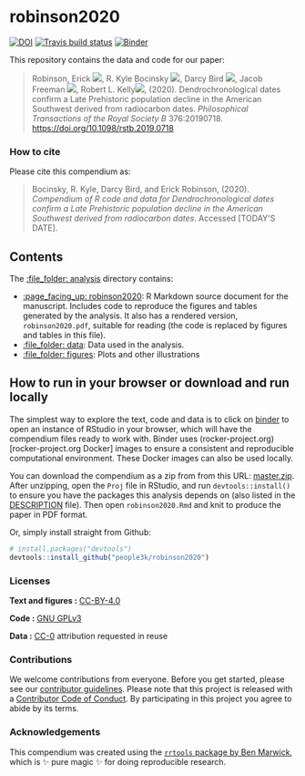 
<!-- README.md is generated from README.Rmd. Please edit that file -->

# robinson2020

[![DOI](https://zenodo.org/badge/DOI/10.5281/zenodo.3647599.svg)](https://doi.org/10.5281/zenodo.3647599)
[![Travis build
status](https://travis-ci.org/people3k/robinson2020.svg?branch=master)](https://travis-ci.org/people3k/robinson2020)
[![Binder](https://mybinder.org/badge_logo.svg)](https://mybinder.org/v2/gh/people3k/robinson2020/master?urlpath=rstudio)

This repository contains the data and code for our paper:

> Robinson, Erick
> [![](https://orcid.org/sites/default/files/images/orcid_16x16.png)](https://orcid.org/0000-0002-0789-3724),
> R. Kyle Bocinsky
> [![](https://orcid.org/sites/default/files/images/orcid_16x16.png)](https://orcid.org/0000-0003-1862-3428),
> Darcy Bird
> [![](https://orcid.org/sites/default/files/images/orcid_16x16.png)](https://orcid.org/0000-0003-3466-6284),
> Jacob Freeman
> [![](https://orcid.org/sites/default/files/images/orcid_16x16.png)](https://orcid.org/0000-0001-7402-8450),
> Robert L.
> Kelly[![](https://orcid.org/sites/default/files/images/orcid_16x16.png)](https://orcid.org/0000-0001-9737-0152),
> (2020). Dendrochronological dates confirm a Late Prehistoric
> population decline in the American Southwest derived from radiocarbon
> dates. *Philosophical Transactions of the Royal Society B*
> 376:20190718. <https://doi.org/10.1098/rstb.2019.0718>

### How to cite

Please cite this compendium as:

> Bocinsky, R. Kyle, Darcy Bird, and Erick Robinson, (2020). *Compendium
> of R code and data for Dendrochronological dates confirm a Late
> Prehistoric population decline in the American Southwest derived from
> radiocarbon dates*. Accessed \[TODAY'S DATE\].

## Contents

The [:file\_folder: analysis](/analysis) directory contains:

  - [:page\_facing\_up: robinson2020](/analysis/robinson2020): R
    Markdown source document for the manuscript. Includes code to
    reproduce the figures and tables generated by the analysis. It also
    has a rendered version, `robinson2020.pdf`, suitable for reading
    (the code is replaced by figures and tables in this file).
  - [:file\_folder: data](/analysis/data): Data used in the analysis.  
  - [:file\_folder: figures](/analysis/figures): Plots and other
    illustrations

## How to run in your browser or download and run locally

The simplest way to explore the text, code and data is to click on
[binder](https://mybinder.org/v2/gh/people3k/robinson2020/master?urlpath=rstudio)
to open an instance of RStudio in your browser, which will have the
compendium files ready to work with. Binder uses
(rocker-project.org)\[rocker-project.org Docker\] images to ensure a
consistent and reproducible computational environment. These Docker
images can also be used locally.

You can download the compendium as a zip from from this URL:
[master.zip](/archive/master.zip). After unzipping, open the `Proj` file
in RStudio, and run `devtools::install()` to ensure you have the
packages this analysis depends on (also listed in the
[DESCRIPTION](/DESCRIPTION) file). Then open `robinson2020.Rmd` and knit
to produce the paper in PDF format.

Or, simply install straight from Github:

``` r
# install.packages("devtools")
devtools::install_github("people3k/robinson2020")
```

### Licenses

**Text and figures :**
[CC-BY-4.0](http://creativecommons.org/licenses/by/4.0/)

**Code :** [GNU GPLv3](LICENSE.md)

**Data :** [CC-0](http://creativecommons.org/publicdomain/zero/1.0/)
attribution requested in reuse

### Contributions

We welcome contributions from everyone. Before you get started, please
see our [contributor guidelines](CONTRIBUTING.md). Please note that this
project is released with a [Contributor Code of Conduct](CONDUCT.md). By
participating in this project you agree to abide by its terms.

### Acknowledgements

This compendium was created using the [`rrtools` package by Ben
Marwick](https://github.com/benmarwick/rrtools), which is ✨ pure magic ✨
for doing reproducible research.
